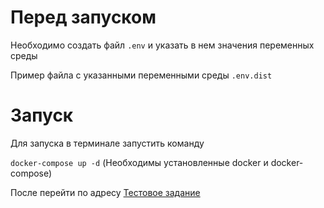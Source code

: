 Перед запуском
=
Необходимо создать файл `.env` и указать в нем значения переменных среды<br>

Пример файла с указанными переменными среды `.env.dist`


Запуск
=
Для запуска в терминале запустить команду <br>

`docker-compose up -d` (Необходимы установленные docker и docker-compose)<br>

После перейти по адресу [Тестовое задание](http://localhost:1000)<br>



